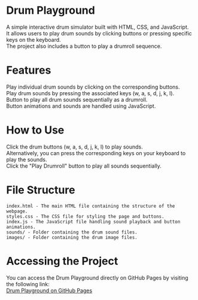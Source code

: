 # Drum Playground
A simple interactive drum simulator built with HTML, CSS, and JavaScript.    
It allows users to play drum sounds by clicking buttons or pressing specific keys on the keyboard.  
The project also includes a button to play a drumroll sequence.  

# Features
Play individual drum sounds by clicking on the corresponding buttons.  
Play drum sounds by pressing the associated keys (w, a, s, d, j, k, l).  
Button to play all drum sounds sequentially as a drumroll.  
Button animations and sounds are handled using JavaScript.  

# How to Use
Click the drum buttons (w, a, s, d, j, k, l) to play sounds.  
Alternatively, you can press the corresponding keys on your keyboard to play the sounds.  
Click the "Play Drumroll" button to play all sounds sequentially.  

# File Structure
```
index.html - The main HTML file containing the structure of the webpage.
styles.css - The CSS file for styling the page and buttons.
index.js - The JavaScript file handling sound playback and button animations.
sounds/ - Folder containing the drum sound files.  
images/ - Folder containing the drum image files.  
```

# Accessing the Project
You can access the Drum Playground directly on GitHub Pages by visiting the following link:  
[Drum Playground on GitHub Pages](https://avadhut-noola.github.io/Drum-Playground/)
